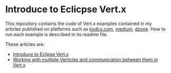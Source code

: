 # Introduce to Eclicpse Vert.x

This repository contains the code of Vert.x examples contained in my articles published on platforms such as [kodcu.com](https://kodcu.com/author/hakdogan/), [medium](https://medium.com/@hakdogan), [dzone](https://dzone.com/users/1161493/hakdogan.html). How to run each example is described in its readme file.

These articles are:

* [Introduce to Eclipse Vert.x](https://medium.com/@hakdogan/introduce-to-eclicpse-vert-x-1d24c97643c7)
* [Working with multiple Verticles and communication between them in Vert.x](https://medium.com/@hakdogan/working-with-multiple-verticles-and-communication-between-them-in-vert-x-2ed07e8e6425)
